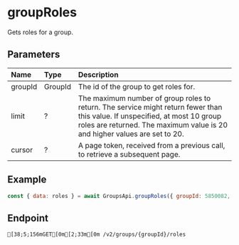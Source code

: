 
# groupRoles
Gets roles for a group.


## Parameters
| Name    | Type    | Description                                                                                                                                                                                                |
| :------ | :------ | :--------------------------------------------------------------------------------------------------------------------------------------------------------------------------------------------------------- |
| groupId | GroupId | The id of the group to get roles for.                                                                                                                                                                      |
| limit   | ?       | The maximum number of group roles to return. The service might return fewer than this value. If unspecified, at most 10 group roles are returned. The maximum value is 20 and higher values are set to 20. |
| cursor  | ?       | A page token, received from a previous call, to retrieve a subsequent page.                                                                                                                                |



## Example
```js copy showLineNumbers
const { data: roles } = await GroupsApi.groupRoles({ groupId: 5850082, limit: 1 }); 
```

## Endpoint
```ansi
[38;5;156mGET[0m[2;33m[0m /v2/groups/{groupId}/roles
```
  